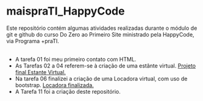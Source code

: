# maispraTI_HappyCode
Este repositório contém algumas atividades realizadas durante o módulo de git e github do curso Do Zero ao Primeiro Site ministrado pela HappyCode, via Programa +praTI.<br><br>
* A tarefa 01 foi meu primeiro contato com HTML.<br>
* As Tarefas 02 a 04 referem-se à criação de uma estânte virtual.
<a href="https://estantevirtualbsw.netlify.app/">Projeto final Estante Virtual.</a><br>
* Na tarefa 06 finalizei a criação de uma Locadora virtual, com uso de bootstrap. <a href="https://locadorabsw.netlify.app/">Locadora finalizada.</a><br>
* A Tarefa 11 foi a criação deste repositório.<br>
